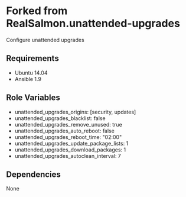 Forked from RealSalmon.unattended-upgrades
==========================================
Configure unattended upgrades


Requirements
------------
- Ubuntu 14.04
- Ansible 1.9

Role Variables
--------------
- unattended_upgrades_origins: [security, updates]
- unattended_upgrades_blacklist: false
- unattended_upgrades_remove_unused: true
- unattended_upgrades_auto_reboot: false
- unattended_upgrades_reboot_time: "02:00"
- unattended_upgrades_update_package_lists: 1
- unattended_upgrades_download_packages: 1
- unattended_upgrades_autoclean_interval: 7

Dependencies
------------
None





